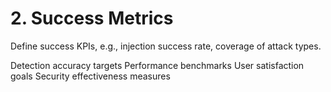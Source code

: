 # 2. Success Metrics

Define success KPIs, e.g., injection success rate, coverage of attack types.

 Detection accuracy targets
 Performance benchmarks
 User satisfaction goals
 Security effectiveness measures